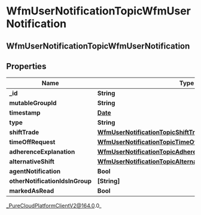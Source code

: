 # WfmUserNotificationTopicWfmUserNotification

## WfmUserNotificationTopicWfmUserNotification

## Properties

|Name | Type | Description | Notes|
|------------ | ------------- | ------------- | -------------|
| **_id** | **String** |  | [optional] |
| **mutableGroupId** | **String** |  | [optional] |
| **timestamp** | [**Date**](Date) |  | [optional] |
| **type** | **String** |  | [optional] |
| **shiftTrade** | [**WfmUserNotificationTopicShiftTradeNotification**](WfmUserNotificationTopicShiftTradeNotification) |  | [optional] |
| **timeOffRequest** | [**WfmUserNotificationTopicTimeOffRequestNotification**](WfmUserNotificationTopicTimeOffRequestNotification) |  | [optional] |
| **adherenceExplanation** | [**WfmUserNotificationTopicAdherenceExplanationNotification**](WfmUserNotificationTopicAdherenceExplanationNotification) |  | [optional] |
| **alternativeShift** | [**WfmUserNotificationTopicAlternativeShiftNotification**](WfmUserNotificationTopicAlternativeShiftNotification) |  | [optional] |
| **agentNotification** | **Bool** |  | [optional] |
| **otherNotificationIdsInGroup** | **[String]** |  | [optional] |
| **markedAsRead** | **Bool** |  | [optional] |



_PureCloudPlatformClientV2@164.0.0_
